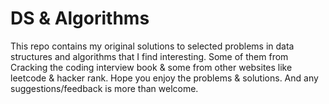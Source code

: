 # DS & Algorithms

This repo contains my original solutions to selected problems in data structures and algorithms that I find interesting. Some of them from Cracking the coding interview book & some from other websites like leetcode & hacker rank. Hope you enjoy the problems & solutions. And any suggestions/feedback is more than welcome.
